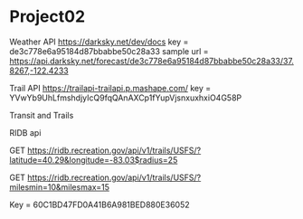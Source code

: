 # Project02

Weather API
  https://darksky.net/dev/docs
  key = de3c778e6a95184d87bbabbe50c28a33
  sample url = https://api.darksky.net/forecast/de3c778e6a95184d87bbabbe50c28a33/37.8267,-122.4233

Trail API
  https://trailapi-trailapi.p.mashape.com/
  key = YVwYb9UhLfmshdjyIcQ9fqQAnAXCp1fYupVjsnxuxhxiO4G58P

  Transit and Trails

RIDB api

GET https://ridb.recreation.gov/api/v1/trails/USFS/?latitude=40.29&longitude=-83.03$radius=25

GET https://ridb.recreation.gov/api/v1/trails/USFS/?milesmin=10&milesmax=15

Key = 60C1BD47FD0A41B6A981BED880E36052
